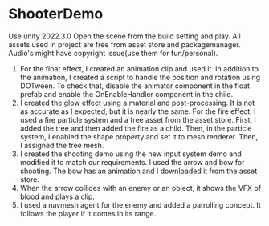 # ShooterDemo

Use unity 2022.3.0
Open the scene from the build setting and play.
All assets used in project are free from asset store and packagemanager.
Audio's might have copyright issue(use them for fun/personal).

1. For the float effect, I created an animation clip and used it. In addition to the animation, I created a script to handle the position and rotation using DOTween. To check that, disable the animator component in the float prefab and enable the OnEnableHandler component in the child.
2. I created the glow effect using a material and post-processing. It is not as accurate as I expected, but it is nearly the same. For the fire effect, I used a fire particle system and a tree asset from the asset store. First, I added the tree and then added the fire as a child. Then, in the particle system, I enabled the shape property and set it to mesh renderer. Then, I assigned the tree mesh.
3. I created the shooting demo using the new input system demo and modified it to match our requirements. I used the arrow and bow for shooting. The bow has an animation and I downloaded it from the asset store.
4. When the arrow collides with an enemy or an object, it shows the VFX of blood and plays a clip.
5. I used a navmesh agent for the enemy and added a patrolling concept. It follows the player if it comes in its range.